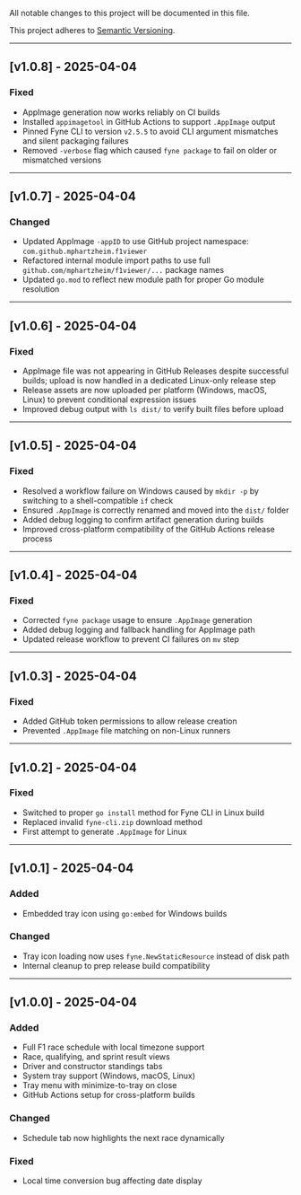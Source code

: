 All notable changes to this project will be documented in this file.

This project adheres to [Semantic Versioning](https://semver.org).

---

## [v1.0.8] - 2025-04-04

### Fixed
- AppImage generation now works reliably on CI builds
- Installed `appimagetool` in GitHub Actions to support `.AppImage` output
- Pinned Fyne CLI to version `v2.5.5` to avoid CLI argument mismatches and silent packaging failures
- Removed `-verbose` flag which caused `fyne package` to fail on older or mismatched versions

---

## [v1.0.7] - 2025-04-04

### Changed
- Updated AppImage `-appID` to use GitHub project namespace: `com.github.mphartzheim.f1viewer`
- Refactored internal module import paths to use full `github.com/mphartzheim/f1viewer/...` package names
- Updated `go.mod` to reflect new module path for proper Go module resolution

---

## [v1.0.6] - 2025-04-04

### Fixed
- AppImage file was not appearing in GitHub Releases despite successful builds; upload is now handled in a dedicated Linux-only release step
- Release assets are now uploaded per platform (Windows, macOS, Linux) to prevent conditional expression issues
- Improved debug output with `ls dist/` to verify built files before upload

---

## [v1.0.5] - 2025-04-04

### Fixed
- Resolved a workflow failure on Windows caused by `mkdir -p` by switching to a shell-compatible `if` check
- Ensured `.AppImage` is correctly renamed and moved into the `dist/` folder
- Added debug logging to confirm artifact generation during builds
- Improved cross-platform compatibility of the GitHub Actions release process

---

## [v1.0.4] - 2025-04-04

### Fixed
- Corrected `fyne package` usage to ensure `.AppImage` generation
- Added debug logging and fallback handling for AppImage path
- Updated release workflow to prevent CI failures on `mv` step

---

## [v1.0.3] - 2025-04-04

### Fixed
- Added GitHub token permissions to allow release creation
- Prevented `.AppImage` file matching on non-Linux runners

---

## [v1.0.2] - 2025-04-04

### Fixed
- Switched to proper `go install` method for Fyne CLI in Linux build
- Replaced invalid `fyne-cli.zip` download method
- First attempt to generate `.AppImage` for Linux

---

## [v1.0.1] - 2025-04-04

### Added
- Embedded tray icon using `go:embed` for Windows builds

### Changed
- Tray icon loading now uses `fyne.NewStaticResource` instead of disk path
- Internal cleanup to prep release build compatibility

---

## [v1.0.0] - 2025-04-04

### Added
- Full F1 race schedule with local timezone support
- Race, qualifying, and sprint result views
- Driver and constructor standings tabs
- System tray support (Windows, macOS, Linux)
- Tray menu with minimize-to-tray on close
- GitHub Actions setup for cross-platform builds

### Changed
- Schedule tab now highlights the next race dynamically

### Fixed
- Local time conversion bug affecting date display
